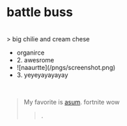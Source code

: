 # battle buss
<br>
  > big chilie and cream chese
<br>
<ul>
  <li>organirce</li>
  <li>2. awesrome</li>
  <li>![naaurtte](/pngs/screenshot.png)</li>
  <li>3. yeyeyayayayay</li>
</ul> 
<br>  

>  My favorite is [asum](https://www.google.com/search?sca_esv=a132f53bdbf2e8af&sca_upv=1&rlz=1C1CHZN_enUS970US970&sxsrf=ADLYWIK_BNLnbaJk6AfS00YMFyAdYgR4Og:1727127421013&q=notte+dragalia&udm=2&fbs=AEQNm0Aa4sjWe7Rqy32pFwRj0UkWd8nbOJfsBGGB5IQQO6L3J_86uWOeqwdnV0yaSF-x2jrJh7Dt5wV71ckxEPe_0GQyc61_Jkg5ZI9z4zNW20fWd52E8UO95Fa_VxoakS9zyCiAT-lUw9SqXLpdCTRHyZ2TB397CTLvedOJGxV_D_7JRzn827oY3wzpySThiJ8JihGoKqQR2_EkH-yaVIj8nLqyaR61pA&sa=X&ved=2ahUKEwjv6KSDg9qIAxUyLFkFHYxKOOYQtKgLegQIEhAB&biw=1536&bih=695&dpr=1.25).
> fortnite
> wow
>> .

